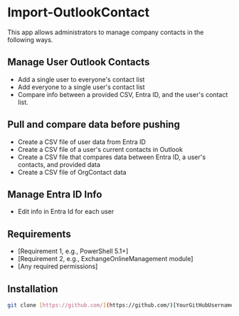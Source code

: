 # Import-OutlookContact

This app allows administrators to manage company contacts in the following ways.

## Manage User Outlook Contacts

- Add a single user to everyone's contact list
- Add everyone to a single user's contact list
- Compare info between a provided CSV, Entra ID, and the user's contact list.

## Pull and compare data before pushing

- Create a CSV file of user data from Entra ID
- Create a CSV file of a user's current contacts in Outlook
- Create a CSV file that compares data between Entra ID, a user's contacts, and provided data
- Create a CSV file of OrgContact data

## Manage Entra ID Info

- Edit info in Entra Id for each user

## Requirements

* [Requirement 1, e.g., PowerShell 5.1+]
* [Requirement 2, e.g., ExchangeOnlineManagement module]
* [Any required permissions]

## Installation

```bash
git clone [https://github.com/](https://github.com/)[YourGitHubUsername]/Import-OutlookContact.git